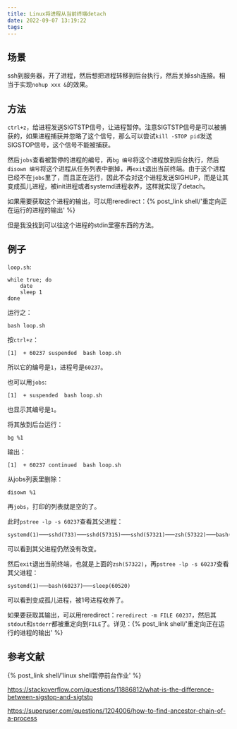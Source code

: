 ```yaml
---
title: Linux将进程从当前终端detach
date: 2022-09-07 13:19:22
tags:
---
```


## 场景

ssh到服务器，开了进程，然后想把进程转移到后台执行，然后关掉ssh连接。相当于实现`nohup xxx &`的效果。

## 方法

`ctrl+z`，给进程发送SIGTSTP信号，让进程暂停。注意SIGTSTP信号是可以被捕获的，如果进程捕获并忽略了这个信号，那么可以尝试`kill -STOP pid`发送SIGSTOP信号，这个信号不能被捕获。

然后`jobs`查看被暂停的进程的编号，再`bg 编号`将这个进程放到后台执行，然后`disown 编号`将这个进程从任务列表中删掉，再`exit`退出当前终端。由于这个进程已经不在`jobs`里了，而且正在运行，因此不会对这个进程发送SIGHUP，而是让其变成孤儿进程，被init进程或者systemd进程收养，这样就实现了detach。

如果需要获取这个进程的输出，可以用reredirect：{% post_link shell/'重定向正在运行的进程的输出' %}

但是我没找到可以往这个进程的stdin里塞东西的方法。

## 例子

`loop.sh`:

```shell
while true; do
	date
	sleep 1
done
```

运行之：

```shell
bash loop.sh
```

按`ctrl+z`：

```text
[1]  + 60237 suspended  bash loop.sh
```

所以它的编号是`1`，进程号是`60237`。

也可以用`jobs`:

```text
[1]  + suspended  bash loop.sh
```

也显示其编号是`1`。

将其放到后台运行：

```shell
bg %1
```

输出：

```text
[1]  + 60237 continued  bash loop.sh
```

从jobs列表里删除：

```shell
disown %1
```

再`jobs`，打印的列表就是空的了。

此时`pstree -lp -s 60237`查看其父进程：

```text
systemd(1)───sshd(733)───sshd(57315)───sshd(57321)───zsh(57322)───bash(60237)───sleep(60330)
```

可以看到其父进程仍然没有改变。

然后`exit`退出当前终端，也就是上面的`zsh(57322)`，再`pstree -lp -s 60237`查看其父进程：

```text
systemd(1)───bash(60237)───sleep(60520)
```

可以看到变成孤儿进程，被1号进程收养了。

如果要获取其输出，可以用reredirect：`reredirect -m FILE 60237`，然后其`stdout`和`stderr`都被重定向到`FILE`了。详见：{% post_link shell/'重定向正在运行的进程的输出' %}

## 参考文献

{% post_link shell/'linux shell暂停前台作业' %}

<https://stackoverflow.com/questions/11886812/what-is-the-difference-between-sigstop-and-sigtstp>

<https://superuser.com/questions/1204006/how-to-find-ancestor-chain-of-a-process>

